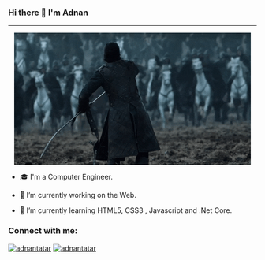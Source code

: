 ### Hi there 👋 I'm Adnan

<hr>
<img style="display: block; margin: auto;" src="https://raw.githubusercontent.com/adnantr/adnantr/main/giphy.gif" width="auto">

<p>

- 🎓 I'm a Computer Engineer.
  
- 🔭 I’m currently working on the Web.
  
- 🌱 I’m currently learning HTML5, CSS3 , Javascript and .Net Core.
</p>

<h3 align="left">Connect with me:</h3>
<p align="left">
 
<a href="https://linkedin.com/in/adnan-tatar-217aa4116" target="blank" rel=”noopener”><img src="https://img.icons8.com/fluency/48/null/linkedin-circled.png" alt="adnantatar" height="50" width="50"/></a>
<a href="https://instagram.com/tradnaan" target="blank" rel=”noopener”><img src="https://img.icons8.com/plasticine/100/null/instagram-new--v2.png" alt="adnantatar" height="50" width="50"/></a>
</p>

